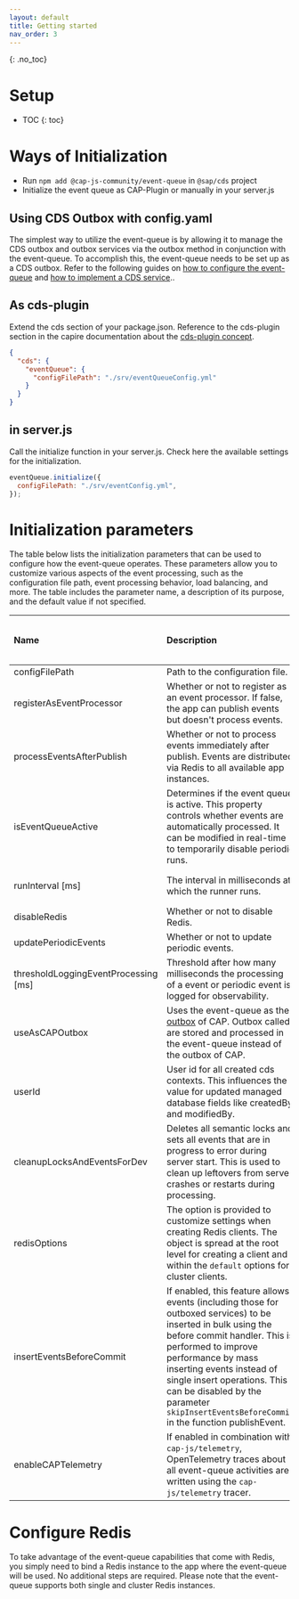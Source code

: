```yaml
---
layout: default
title: Getting started
nav_order: 3
---
```


<!-- prettier-ignore-start -->


{: .no_toc}
# Setup

- TOC
{: toc}

<!-- prettier-ignore-end -->

# Ways of Initialization

- Run `npm add @cap-js-community/event-queue` in `@sap/cds` project
- Initialize the event queue as CAP-Plugin or manually in your server.js

## Using CDS Outbox with config.yaml

The simplest way to utilize the event-queue is by allowing it to manage the CDS outbox and outbox services via the
outbox method in conjunction with the event-queue. To accomplish this, the event-queue needs to be set up as a CDS
outbox. Refer to the following guides
on [how to configure the event-queue](/event-queue/use-as-cap-outbox/#how-to-enable-the-event-queue-as-outbox-mechanism-for-cap)
and [how to implement a CDS service](/event-queue/use-as-cap-outbox/#example-of-a-custom-outboxed-service)..

## As cds-plugin

Extend the cds section of your package.json. Reference to the cds-plugin section in the capire documentation about the
[cds-plugin concept](https://cap.cloud.sap/docs/node.js/cds-plugins).

```json
{
  "cds": {
    "eventQueue": {
      "configFilePath": "./srv/eventQueueConfig.yml"
    }
  }
}
```

## in server.js

Call the initialize function in your server.js. Check here the available settings for the initialization.

```js
eventQueue.initialize({
  configFilePath: "./srv/eventConfig.yml",
});
```

# Initialization parameters

The table below lists the initialization parameters that can be used to configure how the event-queue operates.
These parameters allow you to customize various aspects of the event processing,
such as the configuration file path, event processing behavior, load balancing, and more.
The table includes the parameter name, a description of its purpose, and the default value if not specified.

| Name                                 | Description                                                                                                                                                                                                                                                                                                                                      | Default        | Can be changed at runtime |
| :----------------------------------- | :----------------------------------------------------------------------------------------------------------------------------------------------------------------------------------------------------------------------------------------------------------------------------------------------------------------------------------------------- | :------------- | :------------------------ |
| configFilePath                       | Path to the configuration file.                                                                                                                                                                                                                                                                                                                  | null           | no                        |
| registerAsEventProcessor             | Whether or not to register as an event processor. If false, the app can publish events but doesn't process events.                                                                                                                                                                                                                               | true           | no                        |
| processEventsAfterPublish            | Whether or not to process events immediately after publish. Events are distributed via Redis to all available app instances.                                                                                                                                                                                                                     | true           | no                        |
| isEventQueueActive                   | Determines if the event queue is active. This property controls whether events are automatically processed. It can be modified in real-time to temporarily disable periodic runs.                                                                                                                                                                | true           | yes                       |
| runInterval [ms]                     | The interval in milliseconds at which the runner runs.                                                                                                                                                                                                                                                                                           | 25 _ 60 _ 1000 | yes                       |
| disableRedis                         | Whether or not to disable Redis.                                                                                                                                                                                                                                                                                                                 | false          | no                        |
| updatePeriodicEvents                 | Whether or not to update periodic events.                                                                                                                                                                                                                                                                                                        | true           | no                        |
| thresholdLoggingEventProcessing [ms] | Threshold after how many milliseconds the processing of a event or periodic event is logged for observability.                                                                                                                                                                                                                                   | 50             | yes                       |
| useAsCAPOutbox                       | Uses the event-queue as the [outbox](https://cap.cloud.sap/docs/node.js/outbox) of CAP. Outbox called are stored and processed in the event-queue instead of the outbox of CAP.                                                                                                                                                                  | false          | no                        |
| userId                               | User id for all created cds contexts. This influences the value for updated managed database fields like createdBy and modifiedBy.                                                                                                                                                                                                               | false          | yes                       |
| cleanupLocksAndEventsForDev          | Deletes all semantic locks and sets all events that are in progress to error during server start. This is used to clean up leftovers from server crashes or restarts during processing.                                                                                                                                                          | false          | no                        |
| redisOptions                         | The option is provided to customize settings when creating Redis clients. The object is spread at the root level for creating a client and within the `default` options for cluster clients.                                                                                                                                                     | {}             | no                        |
| insertEventsBeforeCommit             | If enabled, this feature allows events (including those for outboxed services) to be inserted in bulk using the before commit handler. This is performed to improve performance by mass inserting events instead of single insert operations. This can be disabled by the parameter `skipInsertEventsBeforeCommit` in the function publishEvent. | false          | yes                       |
| enableCAPTelemetry                   | If enabled in combination with `cap-js/telemetry`, OpenTelemetry traces about all event-queue activities are written using the `cap-js/telemetry` tracer.                                                                                                                                                                                        | false          | yes                       |

# Configure Redis

To take advantage of the event-queue capabilities that come with Redis, you simply need to bind a Redis instance to the
app where the event-queue will be used. No additional steps are required. Please note that the event-queue supports both
single and cluster Redis instances.
